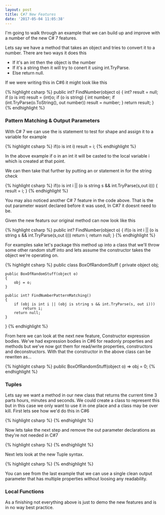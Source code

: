 ```yaml
---
layout: post
title: C#7 New Features
date: '2017-05-04 11:05:38'
---
```


I'm going to walk through an example that we can build up and improve with a number of the new C# 7 features. 

Lets say we have a method that takes an object and tries to convert it to a number. There are two ways it does this

* If it's an int then the object is the number
* If it's a string then it will try to conert it using int.TryParse.
* Else return null.

If we were writing this in C#6 it might look like this

{% highlight csharp %}
public int? FindNumber(object o)
{
    int? result = null;
    if (o is int)
        result = (int)o;
    if (o is string)
    {
        int number;
        if (int.TryParse(o.ToString(), out number))
            result = number;
        }
    return result;
}
{% endhighlight %}

### Pattern Matching & Output Parameters ###

With C# 7 we can use the is statement to test for shape and assign it to a variable for example

{% highlight csharp %}
if(o is int i)
    result = i;
{% endhighlight %}

In the above example if o in an int it will be casted to the local variable i which is created at that point.

We can then take that further by putting an or statement in for the string check

{% highlight csharp %}
if(o is int i || (o is string s && int.TryParse(s,out i)))
{
    result = i;
}
{% endhighlight %}

You may also noticed another C# 7 feature in the code above. That is the out parameter wasnt declared before it was used, In C#7 it doesnt need to be. 

Given the new featurs our original method can now look like this

{% highlight csharp %}
public int? FindNumber(object o)
{
    if(o is int i || (o is string s && int.TryParse(s,out i)))
        return i;
    return null;
}
{% endhighlight %}

For examples sake let's package this method up into a class that we'll throw some other random stuff into and lets assume the constructor takes the object we're operating on.

{% highlight csharp %}
public class BoxOfRandomStuff
{
    private object obj;

    public BoxOfRandomStuff(object o)
    {
        obj = o;
    }

    public int? FindNumberPatternMatching()
    {
        if (obj is int i || (obj is string s && int.TryParse(s, out i)))
            return i;
        return null;
    }
}
{% endhighlight %}

From here we can look at the next new feature, Constructor expression bodies. We've had expression bodies in C#6 for readonly properties and methods but we've now got them for read/write properties, constructors and deconstructors. With that the constructor in the above class can be rewriten as...

{% highlight csharp %}
public BoxOfRandomStuff(object o) => obj = 0;
{% endhighlight %}

### Tuples ###

Lets say we want a method in our new class that returns the current time 3 parts hours, minutes and seconds. We could create a class to represent this but in this case we only want to use it in one place and a class may be over kill. First lets see how we'd do this in C#6

{% highlight csharp %}
{% endhighlight %}

Now lets take the next step and remove the out parameter declarations as they're not needed in C#7

{% highlight csharp %}
{% endhighlight %}

Next lets look at the new Tuple syntax. 

{% highlight csharp %}
{% endhighlight %}

You can see from the last example that we can use a single clean output parameter that has multiple properties without loosing any readability.  

### Local Functions ###




As a finishing not everything above is just to demo the new features and is in no way best practice. 